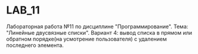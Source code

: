 # LAB_11
Лабораторная работа №11 по дисциплине "Программирование". Тема: "Линейные двусвязные списки". Вариант 4: вывод списка в прямом или обратном порядке(на усмотрение пользователя) с удалением последнего элемента.
